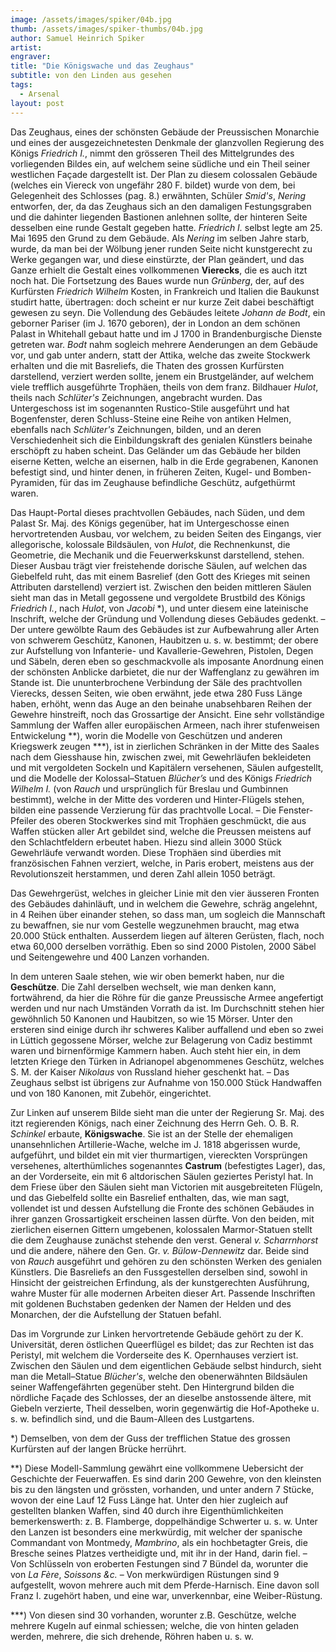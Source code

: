 ```yaml
---
image: /assets/images/spiker/04b.jpg
thumb: /assets/images/spiker-thumbs/04b.jpg
author: Samuel Heinrich Spiker
artist: 
engraver: 
title: "Die Königswache und das Zeughaus"
subtitle: von den Linden aus gesehen
tags:
  - Arsenal
layout: post
---
```

Das Zeughaus, eines der schönsten Gebäude der Preussischen Monarchie und eines der ausgezeichnetesten Denkmale der glanzvollen Regierung des Königs _Friedrich I._, nimmt den grösseren Theil des Mittelgrundes des vorliegenden Bildes ein, auf welchem seine südliche und ein Theil seiner westlichen Façade dargestellt ist. Der Plan zu diesem colossalen Gebäude (welches ein Viereck von ungefähr 280 F. bildet) wurde von dem, bei Gelegenheit des Schlosses (pag. 8.) erwähnten, Schüler _Smid's_, _Nering_ entworfen, der, da das Zeughaus sich an den damaligen Festungsgraben und die dahinter liegenden Bastionen anlehnen sollte, der hinteren Seite desselben eine runde Gestalt gegeben hatte. _Friedrich I._ selbst legte am 25. Mai 1695 den Grund zu dem Gebäude. Als _Nering_ im selben Jahre starb, wurde, da man bei der Wölbung jener runden Seite nicht kunstgerecht zu Werke gegangen war, und diese einstürzte, der Plan geändert, und das Ganze erhielt die Gestalt eines vollkommenen **Vierecks**, die es auch itzt noch hat. Die Fortsetzung des Baues wurde nun _Grünberg_, der, auf des Kurfürsten _Friedrich Wilhelm_ Kosten, in Frankreich und Italien die Baukunst studirt hatte, übertragen: doch scheint er nur kurze Zeit dabei beschäftigt gewesen zu seyn. Die Vollendung des Gebäudes leitete _Johann de Bodt_, ein geborner Pariser (im J. 1670 geboren), der in London an dem schönen Palast in Whitehall gebaut hatte und im J 1700 in Brandenburgische Dienste getreten war. _Bodt_ nahm sogleich mehrere Aenderungen an dem Gebäude vor, und gab unter andern, statt der Attika, welche das zweite Stockwerk erhalten und die mit Basreliefs, die Thaten des grossen Kurfürsten darstellend, verziert werden sollte, jenem ein Brustgeländer, auf welchem viele trefflich ausgeführte Trophäen, theils von dem franz. Bildhauer _Hulot_, theils nach _Schlüter's_ Zeichnungen, angebracht wurden. Das Untergeschoss ist im sogenannten Rustico-Stile ausgeführt und hat Bogenfenster, deren Schluss-Steine eine Reihe von antiken Helmen, ebenfalls nach _Schlüter's_ Zeichnungen, bilden, und an deren Verschiedenheit sich die Einbildungskraft des genialen Künstlers beinahe erschöpft zu haben scheint. Das Geländer um das Gebäude her bilden eiserne Ketten, welche an eisernen, halb in die Erde gegrabenen, Kanonen befestigt sind, und hinter denen, in früheren Zeiten, Kugel- und Bomben-Pyramiden, für das im Zeughause befindliche Geschütz, aufgethürmt waren.

Das Haupt-Portal dieses prachtvollen Gebäudes, nach Süden, und dem Palast Sr. Maj. des Königs gegenüber, hat im Untergeschosse einen hervortretenden Ausbau, vor welchem, zu beiden Seiten des Eingangs, vier allegorische, kolossale Bildsäulen, von _Hulot_, die Rechnenkunst, die Geometrie, die Mechanik und die Feuerwerkskunst darstellend, stehen. Dieser Ausbau trägt vier freistehende dorische Säulen, auf welchen das Giebelfeld ruht, das mit einem Basrelief (den Gott des Krieges mit seinen Attributen darstellend) verziert ist. Zwischen den beiden mittleren Säulen sieht man das in Metall gegossene und vergoldete Brustbild des Königs _Friedrich I._, nach _Hulot_, von _Jacobi_ \*), und unter diesem eine lateinische Inschrift, welche der Gründung und Vollendung dieses Gebäudes gedenkt. – Der untere gewölbte Raum des Gebäudes ist zur Aufbewahrung aller Arten von schwerem Geschütz, Kanonen, Haubitzen u. s. w. bestimmt; der obere zur Aufstellung von Infanterie- und Kavallerie-Gewehren, Pistolen, Degen und Säbeln, deren eben so geschmackvolle als imposante Anordnung einen der schönsten Anblicke darbietet, die nur der Waffenglanz zu gewähren im Stande ist. Die ununterbrochene Verbindung der Säle des prachtvollen Vierecks, dessen Seiten, wie oben erwähnt, jede etwa 280 Fuss Länge haben, erhöht, wenn das Auge an den beinahe unabsehbaren Reihen der Gewehre hinstreift, noch das Grossartige der Ansicht. Eine sehr vollständige Sammlung der Waffen aller europäischen Armeen, nach ihrer stufenweisen Entwickelung \*\*), worin die Modelle von Geschützen und anderen Kriegswerk zeugen \*\*\*), ist in zierlichen Schränken in der Mitte des Saales nach dem Giesshause hin, zwischen zwei, mit Gewehrläufen bekleideten und mit vergoldeten Sockeln und Kapitälern versehenen, Säulen aufgestellt, und die Modelle der Kolossal–Statuen _Blücher’s_ und des Königs _Friedrich Wilhelm I._ (von _Rauch_ und ursprünglich für Breslau und Gumbinnen bestimmt), welche in der Mitte des vorderen und Hinter-Flügels stehen, bilden eine passende Verzierung für das prachtvolle Local. – Die Fenster-Pfeiler des oberen Stockwerkes sind mit Trophäen geschmückt, die aus Waffen stücken aller Art gebildet sind, welche die Preussen meistens auf den Schlachtfeldern erbeutet haben. Hiezu sind allein 3000 Stück Gewehrläufe verwandt worden. Diese Trophäen sind überdies mit französischen Fahnen verziert, welche, in Paris erobert, meistens aus der Revolutionszeit herstammen, und deren Zahl allein 1050 beträgt.

Das Gewehrgerüst, welches in gleicher Linie mit den vier äusseren Fronten des Gebäudes dahinläuft, und in welchem die Gewehre, schräg angelehnt, in 4 Reihen über einander stehen, so dass man, um sogleich die Mannschaft zu bewaffnen, sie nur vom Gestelle wegzunehmen braucht, mag etwa 20.000 Stück enthalten. Ausserdem liegen auf älteren Gerüsten, flach, noch etwa 60,000 derselben vorräthig. Eben so sind 2000 Pistolen, 2000 Säbel und Seitengewehre und 400 Lanzen vorhanden.

In dem unteren Saale stehen, wie wir oben bemerkt haben, nur die **Geschütze**. Die Zahl derselben wechselt, wie man denken kann, fortwährend, da hier die Röhre für die ganze Preussische Armee angefertigt werden und nur nach Umständen Vorrath da ist. Im Durchschnitt stehen hier gewöhnlich 50 Kanonen und Haubitzen, so wie 15 Mörser. Unter den ersteren sind einige durch ihr schweres Kaliber auffallend und eben so zwei in Lüttich gegossene Mörser, welche zur Belagerung von Cadiz bestimmt waren und birnenförmige Kammern haben. Auch steht hier ein, in dem letzten Kriege den Türken in Adrianopel abgenommenes Geschütz, welches S. M. der Kaiser _Nikolaus_ von Russland hieher geschenkt hat. – Das Zeughaus selbst ist übrigens zur Aufnahme von 150.000 Stück Handwaffen und von 180 Kanonen, mit Zubehör, eingerichtet.

Zur Linken auf unserem Bilde sieht man die unter der Regierung Sr. Maj. des itzt regierenden Königs, nach einer Zeichnung des Herrn Geh. O. B. R. _Schinkel_ erbaute, **Königswache**. Sie ist an der Stelle der ehemaligen unansehnlichen Artillerie-Wache, welche im J. 1818 abgerissen wurde, aufgeführt, und bildet ein mit vier thurmartigen, viereckten Vorsprüngen versehenes, alterthümliches sogenanntes **Castrum** (befestigtes Lager), das, an der Vorderseite, ein mit 6 altdorischen Säulen geziertes Peristyl hat. In dem Friese über den Säulen sieht man Victorien mit ausgebreiteten Flügeln, und das Giebelfeld sollte ein Basrelief enthalten, das, wie man sagt, vollendet ist und dessen Aufstellung die Fronte des schönen Gebäudes in ihrer ganzen Grossartigkeit erscheinen lassen dürfte. Von den beiden, mit zierlichen eisernen Gittern umgebenen, kolossalen Marmor-Statuen stellt die dem Zeughause zunächst stehende den verst. General _v. Scharrnhorst_ und die andere, nähere den Gen. Gr. _v. Bülow-Dennewitz_ dar. Beide sind von _Rauch_ ausgeführt und gehören zu den schönsten Werken des genialen Künstlers. Die Basreliefs an den Fussgestellen derselben sind, sowohl in Hinsicht der geistreichen Erfindung, als der kunstgerechten Ausführung, wahre Muster für alle modernen Arbeiten dieser Art. Passende Inschriften mit goldenen Buchstaben gedenken der Namen der Helden und des Monarchen, der die Aufstellung der Statuen befahl.

Das im Vorgrunde zur Linken hervortretende Gebäude gehört zu der K. Universität, deren östlichen Queerflügel es bildet; das zur Rechten ist das Peristyl, mit welchem die Vorderseite des K. Opernhauses verziert ist. Zwischen den Säulen und dem eigentlichen Gebäude selbst hindurch, sieht man die Metall–Statue _Blücher's_, welche den obenerwähnten Bildsäulen seiner Waffengefährten gegenüber steht. Den Hintergrund bilden die nördliche Façade des Schlosses, der an dieselbe anstossende ältere, mit Giebeln verzierte, Theil desselben, worin gegenwärtig die Hof-Apotheke u. s. w. befindlich sind, und die Baum-Alleen des Lustgartens.

 \*) Demselben, von dem der Guss der trefflichen Statue des grossen Kurfürsten auf der langen Brücke herrührt.

\*\*) Diese Modell-Sammlung gewährt eine vollkommene Uebersicht der Geschichte der Feuerwaffen. Es sind darin 200 Gewehre, von den kleinsten bis zu den längsten und grössten, vorhanden, und unter andern 7 Stücke, wovon der eine Lauf 12 Fuss Länge hat. Unter den hier zugleich auf gestellten blanken Waffen, sind 40 durch ihre Eigenthümlichkeiten bemerkenswerth: z. B. Flamberge, doppelhändige Schwerter u. s. w. Unter den Lanzen ist besonders eine merkwürdig, mit welcher der spanische Commandant von Montmedy, _Mambrino_, als ein hochbetagter Greis, die Bresche seines Platzes vertheidigte und, mit ihr in der Hand, darin fiel. – Von Schlüsseln von eroberten Festungen sind 7 Bündel da, worunter die von _La Fère_, _Soissons &c._ – Von merkwürdigen Rüstungen sind 9 aufgestellt, wovon mehrere auch mit dem Pferde-Harnisch. Eine davon soll Franz I. zugehört haben, und eine war, unverkennbar, eine Weiber-Rüstung.

\*\*\*) Von diesen sind 30 vorhanden, worunter z.B. Geschütze, welche mehrere Kugeln auf einmal schiessen; welche, die von hinten geladen werden, mehrere, die sich drehende, Röhren haben u. s. w.